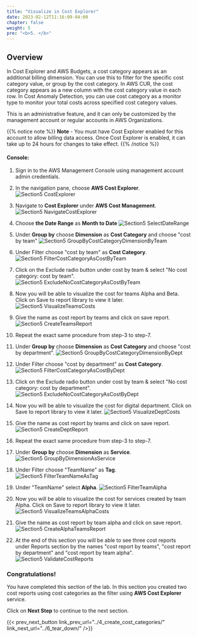 ```yaml
---
title: "Visualize in Cost Explorer"
date: 2023-02-12T11:16:09-04:00
chapter: false
weight: 5
pre: "<b>5. </b>"
---
```


## Overview

In Cost Explorer and AWS Budgets, a cost category appears as an
additional billing dimension. You can use this to filter for the
specific cost category value, or group by the cost category. In AWS CUR,
the cost category appears as a new column with the cost category value
in each row. In Cost Anomaly Detection, you can use cost category as a
monitor type to monitor your total costs across specified cost category
values.

This is an administrative feature, and it can only be customized by the
management account or regular accounts in AWS Organizations.

{{% notice note %}}
**Note** - You must have Cost Explorer enabled for this account to allow billing data access. Once Cost Explorer is enabled, it can take up to 24 hours for changes to take effect.
{{% /notice %}}

#### Console:

1.  Sign in to the AWS Management Console using management account admin
    credentials.

2.  In the navigation pane, choose **AWS Cost Explorer**.
 ![Section5 CostExplorer](/Cost/200_Cost_Category/Images/section5/costExplorer.png)

3.  Navigate to **Cost Explorer** under **AWS Cost Management**.
 ![Section5 NavigateCostExplorer](/Cost/200_Cost_Category/Images/section5/navigateCostExplorer.png)

4.  Choose **the Date Range** as **Month to Date**
 ![Section5 SelectDateRange](/Cost/200_Cost_Category/Images/section5/costAndUsagePastMonth.png)

5.  Under **Group by** choose **Dimension** as **Cost Category** and
    choose "cost by team"
 ![Section5 GroupByCostCategoryDimensionByTeam](/Cost/200_Cost_Category/Images/section5/groupByCostCategoryDimensionByTeam.png)

6.  Under Filter choose "cost by team" as **Cost Category**.
 ![Section5 FilterCostCategoryAsCostByTeam](/Cost/200_Cost_Category/Images/section5/filterCostCategoryAsCostByTeam.png)

7.  Click on the Exclude radio button under cost by team & select "No
    cost category: cost by team".
 ![Section5 ExcludeNoCostCategoryAsCostByTeam](/Cost/200_Cost_Category/Images/section5/excludeNoCostCategoryAsCostByTeam.png)

8.  Now you will be able to visualize the cost for teams Alpha and Beta.
    Click on Save to report library to view it later.
 ![Section5 VisualizeTeamsCosts](/Cost/200_Cost_Category/Images/section5/visualizeTeamsCosts.png)

9.  Give the name as cost report by teams and click on save report.
 ![Section5 CreateTeamsReport](/Cost/200_Cost_Category/Images/section5/createTeamsReport.png)

10. Repeat the exact same procedure from step-3 to step-7.

11. Under **Group by** choose **Dimension** as **Cost Category** and
    choose "cost by department".
 ![Section5 GroupByCostCategoryDimensionByDept](/Cost/200_Cost_Category/Images/section5/groupByCostCategoryDimensionByDept.png)

12. Under Filter choose "cost by department" as **Cost Category**.
 ![Section5 FilterCostCategoryAsCostByDept](/Cost/200_Cost_Category/Images/section5/filterCostCategoryAsCostByDept.png)

13. Click on the Exclude radio button under cost by team & select "No cost category: cost by department".
 ![Section5 ExcludeNoCostCategoryAsCostByDept](/Cost/200_Cost_Category/Images/section5/excludeNoCostCategoryAsCostByDept.png)

14. Now you will be able to visualize the cost for digital department.
    Click on Save to report library to view it later.
 ![Section5 VisualizeDeptCosts](/Cost/200_Cost_Category/Images/section5/visualizeDeptCosts.png)

15. Give the name as cost report by teams and click on save report.
 ![Section5 CreateDeptReport](/Cost/200_Cost_Category/Images/section5/createDeptReport.png)

16. Repeat the exact same procedure from step-3 to step-7.

17. Under **Group by** choose **Dimension** as **Service**.
 ![Section5 GroupByDimensionAsService](/Cost/200_Cost_Category/Images/section5/groupByDimensionAsService.png)

18. Under Filter choose "TeamName" as **Tag**.
 ![Section5 FilterTeamNameAsTag](/Cost/200_Cost_Category/Images/section5/filterTeamNameAsTag.png)

19. Under "TeamName" select **Alpha**.
 ![Section5 FilterTeamAlpha](/Cost/200_Cost_Category/Images/section5/filterTeamAlpha.png)

20. Now you will be able to visualize the cost for services created by
    team Alpha. Click on Save to report library to view it later.
 ![Section5 VisualizeTeamsAlphaCosts](/Cost/200_Cost_Category/Images/section5/visualizeTeamsAlphaCosts.png)

21. Give the name as cost report by team alpha and click on save report.
 ![Section5 CreateAlphaTeamsReport](/Cost/200_Cost_Category/Images/section5/createAlphaTeamsReport.png)

22. At the end of this section you will be able to see three cost
    reports under Reports section by the names "cost report by teams",
    "cost report by department" and "cost report by team alpha".
 ![Section5 ValidateCostReports](/Cost/200_Cost_Category/Images/section5/validateCostReports.png)

### Congratulations!

You have completed this section of the lab. In this section you created
two cost reports using cost categories as the filter using **AWS Cost Explorer** service.

Click on **Next Step** to continue to the next section.

{{< prev_next_button link_prev_url="../4_create_cost_categories/" link_next_url="../6_tear_down/" />}}

